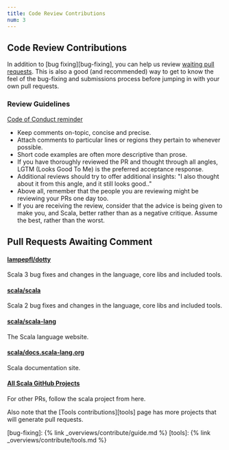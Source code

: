 ```yaml
---
title: Code Review Contributions
num: 3
---
```

## Code Review Contributions

In addition to [bug fixing][bug-fixing], you can help us review
[waiting pull requests](#pull-requests-awaiting-comment).
This is also a good (and recommended) way to get to know the feel of
the bug-fixing and submissions process before jumping in with your
own pull requests.


### Review Guidelines

[Code of Conduct reminder](https://scala-lang.org/conduct.html)

* Keep comments on-topic, concise and precise.
* Attach comments to particular lines or regions they pertain to whenever possible.
* Short code examples are often more descriptive than prose.
* If you have thoroughly reviewed the PR and thought through all angles, LGTM (Looks Good To Me) is the preferred acceptance response.
* Additional reviews should try to offer additional insights: "I also thought about it from this angle, and it still looks good.."
* Above all, remember that the people you are reviewing might be reviewing your PRs one day too.
* If you are receiving the review, consider that the advice is being given to make you, and Scala, better rather than as a negative critique. Assume the best, rather than the worst.

## Pull Requests Awaiting Comment

<div class="container">
  <div class="row">
     <div class="span4 doc-block">
       <h4><a href="https://github.com/scala/scala/pulls">lampepfl/dotty</a></h4>
       <p>Scala 3 bug fixes and changes in the language, core libs and included tools.</p>
     </div>
     <div class="span4 doc-block">
       <h4><a href="https://github.com/scala/scala/pulls">scala/scala</a></h4>
       <p>Scala 2 bug fixes and changes in the language, core libs and included tools.</p>
     </div>
   </div>
   <div class="row">
     <div class="span4 doc-block">
       <h4><a href="https://github.com/scala/scala-lang/pulls">scala/scala-lang</a></h4>
       <p>The Scala language website.</p>
     </div>
     <div class="span4 doc-block">
       <h4><a href="https://github.com/scala/docs.scala-lang.org/pulls">scala/docs.scala-lang.org</a></h4>
       <p>Scala documentation site.</p>
     </div>
   </div>
   <div class="row">
     <div class="span4 doc-block">
       <h4><a href="https://github.com/scala">All Scala GitHub Projects</a></h4>
       <p>For other PRs, follow the scala project from here.</p>
     </div>
   </div>
</div>

Also note that the [Tools contributions][tools] page has more projects that will generate pull requests.

[bug-fixing]: {% link _overviews/contribute/guide.md %}
[tools]: {% link _overviews/contribute/tools.md %}
